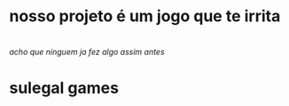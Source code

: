 <h1>nosso projeto é um jogo que te irrita<h1>
<h6>acho que ninguem ja fez algo assim antes<h6>
<h1>sulegal games<h1>

